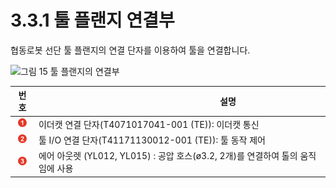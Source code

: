﻿# 3.3.1 툴 플랜지 연결부

협동로봇 선단 툴 플랜지의 연결 단자를 이용하여 툴을 연결합니다.

![그림 15 툴 플랜지의 연결부](../../../_assets/tool\_flange.png)

|                **번호**               | 　　　　　　　　　　　**설명**                                        |
| :---------------------------------: | -------------------------------------------------------- |
| ![](../../../_assets/1.png) | 이더캣 연결 단자(T4071017041-001 (TE)): 이더캣 통신                  |
| ![](../../../_assets/2.png) | 툴 I/O 연결 단자(T41171130012-001 (TE)): 툴 동작 제어              |
| ![](../../../_assets/3.png) | 에어 아웃렛 (YL012, YL015) : 공압 호스(ø3.2, 2개)를 연결하여 톨의 움직임에 사용 |
